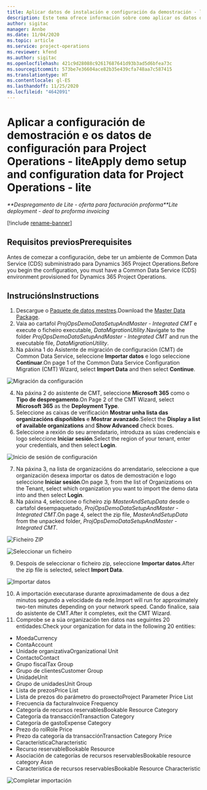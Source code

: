 ```yaml
---
title: Aplicar datos de instalación e configuración da demostración - lite
description: Este tema ofrece información sobre como aplicar os datos de instalación e configuración da demostración para Project Operations.
author: sigitac
manager: Annbe
ms.date: 11/04/2020
ms.topic: article
ms.service: project-operations
ms.reviewer: kfend
ms.author: sigitac
ms.openlocfilehash: 421c9d28088c92617687641d93b3ad5d6bfea73c
ms.sourcegitcommit: 573be7e36604ace82b35e439cfa748aa7c587415
ms.translationtype: HT
ms.contentlocale: gl-ES
ms.lasthandoff: 11/25/2020
ms.locfileid: "4642091"
---
```

# <a name="apply-demo-setup-and-configuration-data-for-project-operations---lite"></a><span data-ttu-id="fdbcf-103">Aplicar a configuración de demostración e os datos de configuración para Project Operations - lite</span><span class="sxs-lookup"><span data-stu-id="fdbcf-103">Apply demo setup and configuration data for Project Operations - lite</span></span> 

<span data-ttu-id="fdbcf-104">_\*\*Despregamento de Lite - oferta para facturación proforma_</span><span class="sxs-lookup"><span data-stu-id="fdbcf-104">_\*\*Lite deployment - deal to proforma invoicing_</span></span>

[!include [rename-banner](~/includes/cc-data-platform-banner.md)]

## <a name="prerequisites"></a><span data-ttu-id="fdbcf-105">Requisitos previos</span><span class="sxs-lookup"><span data-stu-id="fdbcf-105">Prerequisites</span></span>

<span data-ttu-id="fdbcf-106">Antes de comezar a configuración, debe ter un ambiente de Common Data Service (CDS) subministrado para Dynamics 365 Project Operations.</span><span class="sxs-lookup"><span data-stu-id="fdbcf-106">Before you begin the configuration, you must have a Common Data Service (CDS) environment provisioned for Dynamics 365 Project Operations.</span></span>


## <a name="instructions"></a><span data-ttu-id="fdbcf-107">Instrucións</span><span class="sxs-lookup"><span data-stu-id="fdbcf-107">Instructions</span></span>

1. <span data-ttu-id="fdbcf-108">Descargue o [Paquete de datos mestres](https://download.microsoft.com/download/3/4/1/341bf279-a64f-4baa-af31-ce624859b518/ProjOpsSampleSetupData%20-%20CE%20only%20CMT.zip).</span><span class="sxs-lookup"><span data-stu-id="fdbcf-108">Download the [Master Data Package](https://download.microsoft.com/download/3/4/1/341bf279-a64f-4baa-af31-ce624859b518/ProjOpsSampleSetupData%20-%20CE%20only%20CMT.zip).</span></span> 
2. <span data-ttu-id="fdbcf-109">Vaia ao cartafol *ProjOpsDemoDataSetupAndMaster - Integrated CMT* e execute o ficheiro executable, *DataMigrationUtility*.</span><span class="sxs-lookup"><span data-stu-id="fdbcf-109">Navigate to the folder *ProjOpsDemoDataSetupAndMaster - Integrated CMT* and run the executable file, *DataMigrationUtility*.</span></span>
3. <span data-ttu-id="fdbcf-110">Na páxina 1 do Asistente de migración de configuración (CMT) de Common Data Service, seleccione **Importar datos** e logo seleccione **Continuar**.</span><span class="sxs-lookup"><span data-stu-id="fdbcf-110">On page 1 of the Common Data Service Configuration Migration (CMT) Wizard, select **Import Data** and then select **Continue**.</span></span>

![Migración da configuración](./media/1ConfigurationMigration.png)

4. <span data-ttu-id="fdbcf-112">Na páxina 2 do asistente de CMT, seleccione **Microsoft 365** como o **Tipo de despregamento**.</span><span class="sxs-lookup"><span data-stu-id="fdbcf-112">On Page 2 of the CMT Wizard, select **Microsoft 365** as the **Deployment Type**.</span></span>
5. <span data-ttu-id="fdbcf-113">Seleccione as caixas de verificación **Mostrar unha lista das organizacións dispoñibles** e **Mostrar avanzado**.</span><span class="sxs-lookup"><span data-stu-id="fdbcf-113">Select the **Display a list of available organizations** and **Show Advanced** check boxes.</span></span>
6. <span data-ttu-id="fdbcf-114">Seleccione a rexión do seu arrendatario, introduza as súas credenciais e logo seleccione **Iniciar sesión**.</span><span class="sxs-lookup"><span data-stu-id="fdbcf-114">Select the region of your tenant, enter your credentials, and then select **Login**.</span></span>

![Inicio de sesión de configuración](./media/2ConfigurationSignin.png)

7. <span data-ttu-id="fdbcf-116">Na páxina 3, na lista de organizacións do arrendatario, seleccione a que organización desexa importar os datos de demostración e logo seleccione **Iniciar sesión**.</span><span class="sxs-lookup"><span data-stu-id="fdbcf-116">On page 3, from the list of Organizations on the Tenant, select which organization you want to import the demo data into and then select **Login**.</span></span>
8. <span data-ttu-id="fdbcf-117">Na páxina 4, seleccione o ficheiro zip *MasterAndSetupData* desde o cartafol desempaquetado, *ProjOpsDemoDataSetupAndMaster - Integrated CMT*.</span><span class="sxs-lookup"><span data-stu-id="fdbcf-117">On page 4, select the zip file, *MasterAndSetupData* from the unpacked folder, *ProjOpsDemoDataSetupAndMaster - Integrated CMT*.</span></span>

![Ficheiro ZIP](./media/3ZipFile.png)

![Seleccionar un ficheiro](./media/4SelectAFile.png)

9. <span data-ttu-id="fdbcf-120">Despois de seleccionar o ficheiro zip, seleccione **Importar datos**.</span><span class="sxs-lookup"><span data-stu-id="fdbcf-120">After the zip file is selected, select **Import Data**.</span></span>

![Importar datos](./media/5ImportData.png)

10. <span data-ttu-id="fdbcf-122">A importación executarase durante aproximadamente de dous a dez minutos segundo a velocidade da rede.</span><span class="sxs-lookup"><span data-stu-id="fdbcf-122">Import will run for approximately two-ten minutes depending on your network speed.</span></span> <span data-ttu-id="fdbcf-123">Cando finalice, saia do asistente de CMT.</span><span class="sxs-lookup"><span data-stu-id="fdbcf-123">After it completes, exit the CMT Wizard.</span></span> 
11. <span data-ttu-id="fdbcf-124">Comprobe se a súa organización ten datos nas seguintes 20 entidades:</span><span class="sxs-lookup"><span data-stu-id="fdbcf-124">Check your organization for data in the following 20 entities:</span></span>

-   <span data-ttu-id="fdbcf-125">Moeda</span><span class="sxs-lookup"><span data-stu-id="fdbcf-125">Currency</span></span>
-   <span data-ttu-id="fdbcf-126">Conta</span><span class="sxs-lookup"><span data-stu-id="fdbcf-126">Account</span></span>
-   <span data-ttu-id="fdbcf-127">Unidade organizativa</span><span class="sxs-lookup"><span data-stu-id="fdbcf-127">Organizational Unit</span></span>
-   <span data-ttu-id="fdbcf-128">Contacto</span><span class="sxs-lookup"><span data-stu-id="fdbcf-128">Contact</span></span>
-   <span data-ttu-id="fdbcf-129">Grupo fiscal</span><span class="sxs-lookup"><span data-stu-id="fdbcf-129">Tax Group</span></span>
-   <span data-ttu-id="fdbcf-130">Grupo de clientes</span><span class="sxs-lookup"><span data-stu-id="fdbcf-130">Customer Group</span></span>
-   <span data-ttu-id="fdbcf-131">Unidade</span><span class="sxs-lookup"><span data-stu-id="fdbcf-131">Unit</span></span>
-   <span data-ttu-id="fdbcf-132">Grupo de unidades</span><span class="sxs-lookup"><span data-stu-id="fdbcf-132">Unit Group</span></span>
-   <span data-ttu-id="fdbcf-133">Lista de prezos</span><span class="sxs-lookup"><span data-stu-id="fdbcf-133">Price List</span></span>
-   <span data-ttu-id="fdbcf-134">Lista de prezos do parámetro do proxecto</span><span class="sxs-lookup"><span data-stu-id="fdbcf-134">Project Parameter Price List</span></span> 
-   <span data-ttu-id="fdbcf-135">Frecuencia da factura</span><span class="sxs-lookup"><span data-stu-id="fdbcf-135">Invoice Frequency</span></span>
-   <span data-ttu-id="fdbcf-136">Categoría de recursos reservables</span><span class="sxs-lookup"><span data-stu-id="fdbcf-136">Bookable Resource Category</span></span>
-   <span data-ttu-id="fdbcf-137">Categoría da transacción</span><span class="sxs-lookup"><span data-stu-id="fdbcf-137">Transaction Category</span></span>
-   <span data-ttu-id="fdbcf-138">Categoría de gasto</span><span class="sxs-lookup"><span data-stu-id="fdbcf-138">Expense Category</span></span>
-   <span data-ttu-id="fdbcf-139">Prezo do rol</span><span class="sxs-lookup"><span data-stu-id="fdbcf-139">Role Price</span></span>
-   <span data-ttu-id="fdbcf-140">Prezo da categoría da transacción</span><span class="sxs-lookup"><span data-stu-id="fdbcf-140">Transaction Category Price</span></span>
-   <span data-ttu-id="fdbcf-141">Característica</span><span class="sxs-lookup"><span data-stu-id="fdbcf-141">Characteristic</span></span>
-   <span data-ttu-id="fdbcf-142">Recurso reservable</span><span class="sxs-lookup"><span data-stu-id="fdbcf-142">Bookable Resource</span></span>
-   <span data-ttu-id="fdbcf-143">Asociación de categorías de recursos reservables</span><span class="sxs-lookup"><span data-stu-id="fdbcf-143">Bookable resource category Assn</span></span>
-   <span data-ttu-id="fdbcf-144">Característica de recursos reservables</span><span class="sxs-lookup"><span data-stu-id="fdbcf-144">Bookable Resource Characteristic</span></span>

![Completar importación](./media/6CompleteImport.png)
